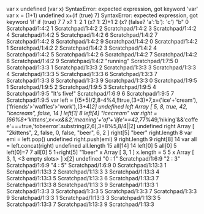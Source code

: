 var x
undefined
(var x)
SyntaxError: expected expression, got keyword 'var'
var x = (1+1)
undefined
x+(if (true) 7)
SyntaxError: expected expression, got keyword 'if'
if (true) 7
7
x? 1: 2
1
(x? 1: 2)+1
2
(x? (false? 'a':'b'): 'c') 
"b"
0 Scratchpad/1:4:2
1 Scratchpad/1:4:2
2 Scratchpad/1:4:2
3 Scratchpad/1:4:2
4 Scratchpad/1:4:2
5 Scratchpad/1:4:2
6 Scratchpad/1:4:2
7 Scratchpad/1:4:2
8 Scratchpad/1:4:2
9 Scratchpad/1:4:2
0 Scratchpad/1:4:2
1 Scratchpad/1:4:2
2 Scratchpad/1:4:2
3 Scratchpad/1:4:2
4 Scratchpad/1:4:2
5 Scratchpad/1:4:2
6 Scratchpad/1:4:2
7 Scratchpad/1:4:2
8 Scratchpad/1:4:2
9 Scratchpad/1:4:2
"running" Scratchpad/1:7:5
0 Scratchpad/1:3:3
1 Scratchpad/1:3:3
2 Scratchpad/1:3:3
3 Scratchpad/1:3:3
4 Scratchpad/1:3:3
5 Scratchpad/1:3:3
6 Scratchpad/1:3:3
7 Scratchpad/1:3:3
8 Scratchpad/1:3:3
9 Scratchpad/1:3:3
0 Scratchpad/1:9:5
1 Scratchpad/1:9:5
2 Scratchpad/1:9:5
3 Scratchpad/1:9:5
4 Scratchpad/1:9:5
"It's five!" Scratchpad/1:6:9
6 Scratchpad/1:9:5
7 Scratchpad/1:9:5
var left = [(5+5)/2,8-4%4,!!true,(3+3)*7,x=('ice'+'cream'),('friends'>'waffles'>'work'),(3+4)*2]
undefined
left
Array [ 5, 8, true, 42, "icecream", false, 14 ]
left[1]
8
left[4]
"icecream"
var right = [66%8+'kittens',x<=x&&2,'meaning'+'of'+'life'==42,7*7%49,'hiking'&&'coffee'===true,'tobeerror'.substring(2,6),3+8%5,8/4||2]
undefined
right
Array [ "2kittens", 2, false, 0, false, "beer", 6, 2 ]
right[5]
"beer"
right.length
8
var emi = left.pop()
undefined
right.push(emi)
9
right.length
9
right[8]
14
var all = left.concat(right)
undefined
all.length
15
all[14]
14
left[0]
5
all[0]
5
left[0]=7
7
all[0]
5
1+right[5]
"1beer"
x
Array [ 3, 1 ]
x.length = 5
5
x
Array [ 3, 1, <3 empty slots> ]
x[2]
undefined
"0 : 1" Scratchpad/1:6:9
"2 : 3" Scratchpad/1:6:9
"4 : 5" Scratchpad/1:6:9
0 Scratchpad/1:13:3
1 Scratchpad/1:13:3
2 Scratchpad/1:13:3
3 Scratchpad/1:13:3
4 Scratchpad/1:13:3
5 Scratchpad/1:13:3
6 Scratchpad/1:13:3
7 Scratchpad/1:13:3
8 Scratchpad/1:13:3
9 Scratchpad/1:13:3
1 Scratchpad/1:3:3
3 Scratchpad/1:3:3
5 Scratchpad/1:3:3
7 Scratchpad/1:3:3
9 Scratchpad/1:3:3
1 Scratchpad/1:13:3
3 Scratchpad/1:13:3
5 Scratchpad/1:13:3
7 Scratchpad/1:13:3
9 Scratchpad/1:13:3
